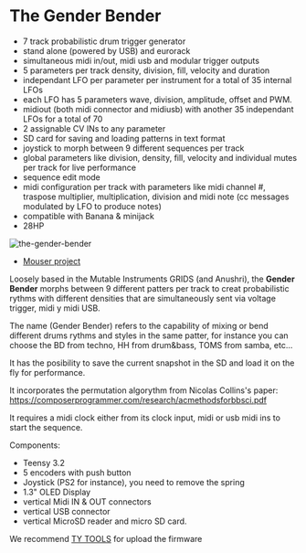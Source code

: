 # The Gender Bender

* 7 track probabilistic drum trigger generator
* stand alone (powered by USB) and eurorack
* simultaneous midi in/out, midi usb and modular trigger outputs
* 5 parameters per track density, division, fill, velocity and duration
* independant LFO per parameter per instrument for a total of 35 internal LFOs
* each LFO has 5 parameters wave, division, amplitude, offset and PWM.
* midiout (both midi connector and midiusb) with another 35 independant LFOs for a total of 70
* 2 assignable CV INs to any parameter
* SD card for saving and loading patterns in text format
* joystick to morph between 9 different sequences per track
* global parameters like division, density, fill, velocity and individual mutes per track for live performance
* sequence edit mode
* midi configuration per track with parameters like midi channel #, traspose multiplier, multiplication, division and midi note (cc messages modulated by LFO to produce notes)
* compatible with Banana & minijack
* 28HP

![the-gender-bender](https://user-images.githubusercontent.com/6823868/29998083-3386c7a6-9022-11e7-9b96-6b8f59b2f1cc.jpg)

- [Mouser project](https://www.mouser.es/ProjectManager/ProjectDetail.aspx?State=EDIT&ProjectGUID=648036c1-8d6a-4717-aa2b-a728f60b2be2)

Loosely based in the Mutable Instruments GRIDS (and Anushri), the __Gender Bender__ morphs between 9 different patters per track to creat probabilistic rythms with different densities that are simultaneously sent via voltage trigger, midi y midi USB.

The name (Gender Bender) refers to the capability of mixing or bend different drums rythms and styles in the same patter, for instance you can choose the BD from techno, HH from drum&bass, TOMS from samba, etc...

It has the posibility to save the current snapshot in the SD and load it on the fly for performance.

It incorporates the permutation algorythm from Nicolas Collins's paper:
https://composerprogrammer.com/research/acmethodsforbbsci.pdf

It requires a midi clock either from its clock input, midi or usb midi ins to start the sequence.

Components:
* Teensy 3.2
* 5 encoders with push button
* Joystick (PS2 for instance), you need to remove the spring
* 1.3" OLED Display
* vertical Midi IN & OUT connectors
* vertical USB connector
* vertical MicroSD reader and micro SD card.

We recommend [TY TOOLS](http://neodd.com/tytools) for upload the firmware
